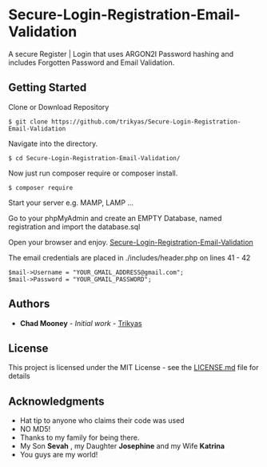 # Secure-Login-Registration-Email-Validation

A secure Register | Login that uses ARGON2I Password hashing and includes Forgotten Password and Email Validation. 

## Getting Started

Clone or Download Repository
```
$ git clone https://github.com/trikyas/Secure-Login-Registration-Email-Validation
```
Navigate into the directory.
```
$ cd Secure-Login-Registration-Email-Validation/
```
Now just run composer require or composer install.
```
$ composer require
```
Start your server e.g. MAMP, LAMP ...

Go to your phpMyAdmin and create an EMPTY Database, named registration and import the database.sql

Open your browser and enjoy.
[Secure-Login-Registration-Email-Validation](http://127.0.0.1:8888/registration/sign_up.php)

The email credentials are placed in ./includes/header.php on lines 41 - 42

```
$mail->Username = "YOUR_GMAIL_ADDRESS@gmail.com";
$mail->Password = "YOUR_GMAIL_PASSWORD";
```


## Authors

* **Chad Mooney** - *Initial work* - [Trikyas](https://github.com/trikyas)

## License

This project is licensed under the MIT License - see the [LICENSE.md](LICENSE.md) file for details

## Acknowledgments

* Hat tip to anyone who claims their code was used
* NO MD5! 
* Thanks to my family for being there.
* My Son **Sevah** , my Daughter **Josephine** and my Wife **Katrina**
* You guys are my world!
